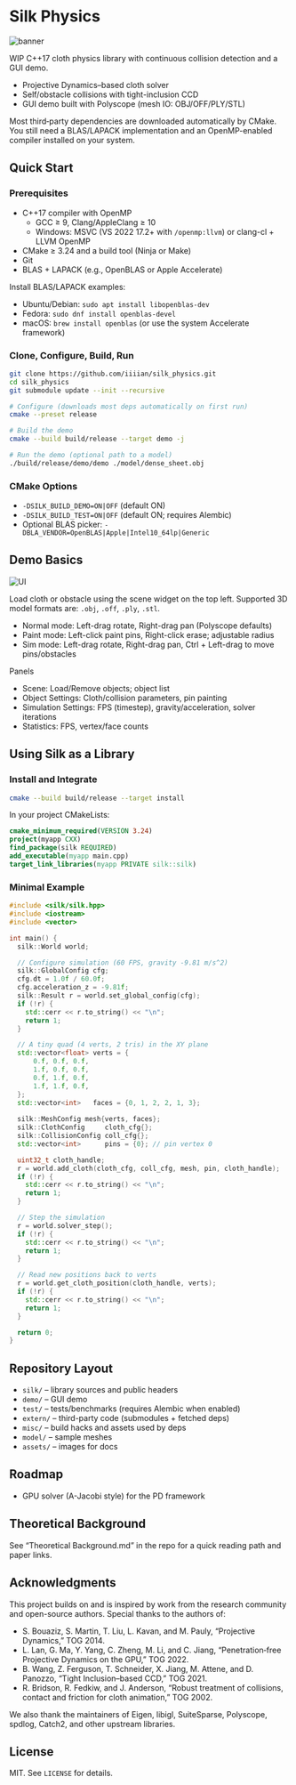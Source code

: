 # Silk Physics

![banner](assets/banner.jpg)

WIP C++17 cloth physics library with continuous collision detection and a GUI demo.

- Projective Dynamics–based cloth solver
- Self/obstacle collisions with tight-inclusion CCD
- GUI demo built with Polyscope (mesh IO: OBJ/OFF/PLY/STL)

Most third‑party dependencies are downloaded automatically by CMake. You still need a BLAS/LAPACK implementation and an OpenMP-enabled compiler installed on your system.

## Quick Start

### Prerequisites

- C++17 compiler with OpenMP
  - GCC ≥ 9, Clang/AppleClang ≥ 10
  - Windows: MSVC (VS 2022 17.2+ with `/openmp:llvm`) or clang-cl + LLVM OpenMP
- CMake ≥ 3.24 and a build tool (Ninja or Make)
- Git
- BLAS + LAPACK (e.g., OpenBLAS or Apple Accelerate)

Install BLAS/LAPACK examples:

- Ubuntu/Debian: `sudo apt install libopenblas-dev`
- Fedora: `sudo dnf install openblas-devel`
- macOS: `brew install openblas` (or use the system Accelerate framework)

### Clone, Configure, Build, Run

```bash
git clone https://github.com/iiiian/silk_physics.git
cd silk_physics
git submodule update --init --recursive

# Configure (downloads most deps automatically on first run)
cmake --preset release

# Build the demo
cmake --build build/release --target demo -j

# Run the demo (optional path to a model)
./build/release/demo/demo ./model/dense_sheet.obj
```

### CMake Options

- `-DSILK_BUILD_DEMO=ON|OFF` (default ON)
- `-DSILK_BUILD_TEST=ON|OFF` (default ON; requires Alembic)
- Optional BLAS picker: `-DBLA_VENDOR=OpenBLAS|Apple|Intel10_64lp|Generic`

## Demo Basics

![UI](assets/ui.png)

Load cloth or obstacle using the scene widget on the top left. Supported 3D model formats are: `.obj`, `.off`, `.ply`, `.stl`. 

- Normal mode: Left-drag rotate, Right-drag pan (Polyscope defaults)
- Paint mode: Left-click paint pins, Right-click erase; adjustable radius
- Sim mode: Left-drag rotate, Right-drag pan, Ctrl + Left-drag to move pins/obstacles

Panels
- Scene: Load/Remove objects; object list
- Object Settings: Cloth/collision parameters, pin painting
- Simulation Settings: FPS (timestep), gravity/acceleration, solver iterations
- Statistics: FPS, vertex/face counts

## Using Silk as a Library

### Install and Integrate

```bash
cmake --build build/release --target install
```

In your project CMakeLists:

```cmake
cmake_minimum_required(VERSION 3.24)
project(myapp CXX)
find_package(silk REQUIRED)
add_executable(myapp main.cpp)
target_link_libraries(myapp PRIVATE silk::silk)
```

### Minimal Example

```cpp
#include <silk/silk.hpp>
#include <iostream>
#include <vector>

int main() {
  silk::World world;

  // Configure simulation (60 FPS, gravity -9.81 m/s^2)
  silk::GlobalConfig cfg;
  cfg.dt = 1.0f / 60.0f;
  cfg.acceleration_z = -9.81f;
  silk::Result r = world.set_global_config(cfg); 
  if (!r) {
    std::cerr << r.to_string() << "\n";
    return 1;
  }

  // A tiny quad (4 verts, 2 tris) in the XY plane
  std::vector<float> verts = {
      0.f, 0.f, 0.f,
      1.f, 0.f, 0.f,
      0.f, 1.f, 0.f,
      1.f, 1.f, 0.f,
  };
  std::vector<int>   faces = {0, 1, 2, 2, 1, 3};
    
  silk::MeshConfig mesh{verts, faces};
  silk::ClothConfig     cloth_cfg{};
  silk::CollisionConfig coll_cfg{};
  std::vector<int>      pins = {0}; // pin vertex 0

  uint32_t cloth_handle;
  r = world.add_cloth(cloth_cfg, coll_cfg, mesh, pin, cloth_handle);
  if (!r) {
    std::cerr << r.to_string() << "\n";
    return 1;
  }

  // Step the simulation
  r = world.solver_step();
  if (!r) {
    std::cerr << r.to_string() << "\n";
    return 1;
  }

  // Read new positions back to verts
  r = world.get_cloth_position(cloth_handle, verts);
  if (!r) {
    std::cerr << r.to_string() << "\n";
    return 1;
  }

  return 0;
}
```

## Repository Layout

- `silk/` – library sources and public headers
- `demo/` – GUI demo
- `test/` – tests/benchmarks (requires Alembic when enabled)
- `extern/` – third-party code (submodules + fetched deps)
- `misc/` – build hacks and assets used by deps
- `model/` – sample meshes
- `assets/` – images for docs

## Roadmap

- GPU solver (A-Jacobi style) for the PD framework

## Theoretical Background

See “Theoretical Background.md” in the repo for a quick reading path and paper links.

## Acknowledgments

This project builds on and is inspired by work from the research community and open-source authors. Special thanks to the authors of:

- S. Bouaziz, S. Martin, T. Liu, L. Kavan, and M. Pauly, “Projective Dynamics,” TOG 2014.
- L. Lan, G. Ma, Y. Yang, C. Zheng, M. Li, and C. Jiang, “Penetration‑free Projective Dynamics on the GPU,” TOG 2022.
- B. Wang, Z. Ferguson, T. Schneider, X. Jiang, M. Attene, and D. Panozzo, “Tight Inclusion–based CCD,” TOG 2021.
- R. Bridson, R. Fedkiw, and J. Anderson, “Robust treatment of collisions, contact and friction for cloth animation,” TOG 2002.

We also thank the maintainers of Eigen, libigl, SuiteSparse, Polyscope, spdlog, Catch2, and other upstream libraries.

## License

MIT. See `LICENSE` for details.
